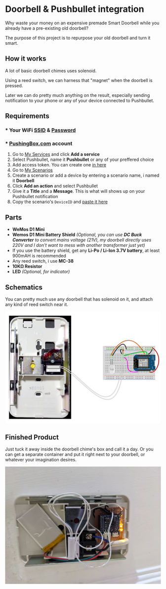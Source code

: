 # Doorbell & Pushbullet integration
Why waste your money on an expensive premade Smart Doorbell while you already have a pre-existing old doorbell?

The purpose of this project is to repurpose your old doorbell and turn it smart.

## How it works
A lot of basic doorbell chimes uses solenoid.

Using a reed switch, we can harness that "magnet" when the doorbell is pressed.

Later we can do pretty much anything on the result, especially sending notification to your phone or any of your device connected to Pushbullet.

## Requirements
### * Your WiFi [SSID](./esp8266_reed_sw_pb_wificlient/esp8266_reed_sw_pb_wificlient.ino#L8) & [Password](./esp8266_reed_sw_pb_wificlient/esp8266_reed_sw_pb_wificlient.ino#L9)
### * [**PushingBox.com**](https://pushingbox.com) account
1. Go to [My Services](https://www.pushingbox.com/services.php) and click **Add a service**
2. Select Pushbullet, name it **Pushbullet** or any of your preffered choice
3. Add access token. You can create one [in here](https://www.pushbullet.com/account)
4. Go to [My Scenarios](https://www.pushingbox.com/scenarios.php)
5. Create a scenario or add a device by entering a scenario name, i named it **Doorbell**
6. Click **Add an action** and select Pushbullet
7. Give it a **Title** and a **Message**. This is what will shows up on your Pushbullet notification
8. Copy the scenario's `DeviceID` and [paste it here](./esp8266_reed_sw_pb_wificlient/esp8266_reed_sw_pb_wificlient.ino#L11)

## Parts
* **WeMos D1 Mini**
* **Wemos D1 Mini Battery Shield** <i>(Optional, you can use **DC Buck Converter** to convert mains voltage (21V), my doorbell directly uses 220V and I don't want to mess with another transformer just yet)</i>
* If you use the battery shield, get any **Li-Po / Li-Ion 3.7V battery**, at least 900mAH is recommended
* Any reed switch, i use **MC-38**
* **10KΩ Resistor**
* **LED** <i>(Optional, for indicator)</i>

## Schematics
You can pretty much use any doorbell that has solenoid on it, and attach any kind of reed switch near it.

![Schematics](./Schematics.png)

## Finished Product
Just tuck it away inside the doorbell chime's box and call it a day. Or you can get a separate container and put it right next to your doorbell, or whatever your imagination desires.

![Result](./Result.jpg)